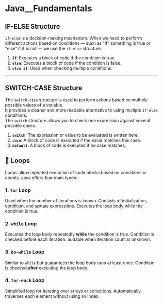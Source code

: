 # Java\_\_Fundamentals

## IF-ELSE Structure

`if-else` is a decision-making mechanism. When we need to perform different actions based on conditions — such as "if" something is true or "else" if it is not — we use the `if-else` structure.

1. **`if`**: Executes a block of code if the condition is true.  
2. **`else`**: Executes a block of code if the condition is false.  
3. **`else if`**: Used when checking multiple conditions.

---

## SWITCH-CASE Structure

The `switch-case` structure is used to perform actions based on multiple possible values of a variable.  
It provides a cleaner and more readable alternative to using multiple `if-else` conditions.  
The `switch` structure allows you to check one expression against several possible cases.

1. **`switch`**: The expression or value to be evaluated is written here.  
2. **`case`**: A block of code is executed if the value matches this case.  
3. **`default`**: A block of code is executed if no case matches.

## 🔁 Loops

Loops allow repeated execution of code blocks based on conditions or counts. Java offers four main types:

### 1. `for` Loop  
Used when the number of iterations is known. Consists of initialization, condition, and update expressions. Executes the loop body while the condition is true.

### 2. `while` Loop  
Executes the loop body repeatedly **while** the condition is true. Condition is checked before each iteration. Suitable when iteration count is unknown.

### 3. `do-while` Loop  
Similar to `while` but guarantees the loop body runs at least once. Condition is checked **after** executing the loop body.

### 4. `for-each` Loop  
Simplified loop for iterating over arrays or collections. Automatically traverses each element without using an index.
